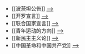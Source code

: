 - [[波茨坦公告]] [-->](./波茨坦公告.md)
- [[开罗宣言]] [-->](./开罗宣言.md)
- [[联合国家宣言]] [-->](./联合国家宣言.md)
- [[青年运动的方向]] [-->](./青年运动的方向.md)
- [[新民主主义论]] [-->](./新民主主义论.md)
- [[中国革命和中国共产党]] [-->](./中国革命和中国共产党.md)
